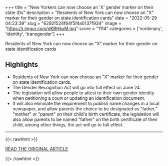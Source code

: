 +++
title = "New Yorkers can now choose an 'X' gender marker on their state IDs"
description = "Residents of New York can now choose an \"X\" marker for their gender on state identification cards"
date = "2022-05-29 04:23:39"
slug = "6292f524f64f5f4a0137f934"
image = "https://i.imgur.com/dKBHkxM.jpg"
score = "1114"
categories = ['nonbinary', 'identity', 'transgender']
+++

Residents of New York can now choose an \"X\" marker for their gender on state identification cards

## Highlights

- Residents of New York can now choose an "X" marker for their gender on state identification cards.
- The Gender Recognition Act will go into full effect on June 24.
- The legislation will allow people to attest to their own gender identity when petitioning a court or updating an identification document.
- It will also eliminate the requirement to publish name changes in a local newspaper, and allow parents the choice to be designated as "father," "mother" or "parent" on their child's birth certificate, the legislation will also allow parents to be named "father" on the birth certificate of their child, among other things, the act will go to full effect.

---

{{< rawhtml >}}
  <p class="article-category">
    <a target="_blank" href="https://www.cnn.com/2022/05/28/us/new-york-gender-marker-identification-trnd/index.html">READ THE ORIGINAL ARTICLE</a>
  </p>
{{< /rawhtml >}}
